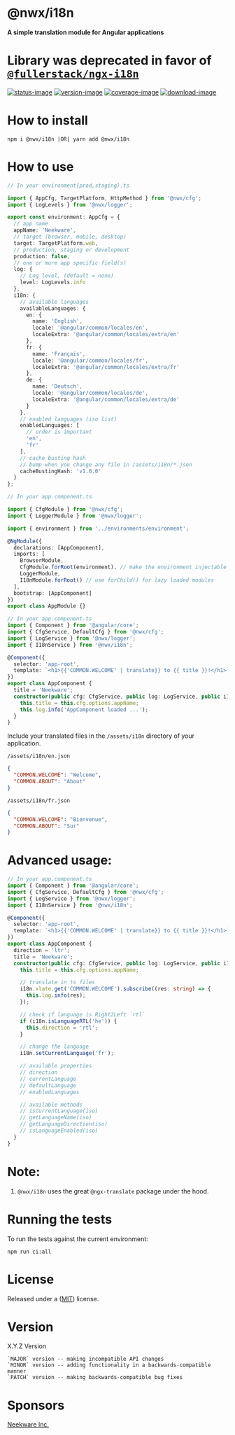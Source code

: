 # @nwx/i18n

**A simple translation module for Angular applications**

# Library was deprecated in favor of [`@fullerstack/ngx-i18n`](https://github.com/neekware/fullerstack/tree/main/libs/ngx-i18n)

[![status-image]][status-link]
[![version-image]][version-link]
[![coverage-image]][coverage-link]
[![download-image]][download-link]

# How to install

    npm i @nwx/i18n |OR| yarn add @nwx/i18n

# How to use

```typescript
// In your environment{prod,staging}.ts

import { AppCfg, TargetPlatform, HttpMethod } from '@nwx/cfg';
import { LogLevels } from '@nwx/logger';

export const environment: AppCfg = {
  // app name
  appName: 'Neekware',
  // target (browser, mobile, desktop)
  target: TargetPlatform.web,
  // production, staging or development
  production: false,
  // one or more app specific field(s)
  log: {
    // Log level, (default = none)
    level: LogLevels.info
  },
  i18n: {
    // available languages
    availableLanguages: {
      en: {
        name: 'English',
        locale: '@angular/common/locales/en',
        localeExtra: '@angular/common/locales/extra/en'
      },
      fr: {
        name: 'Français',
        locale: '@angular/common/locales/fr',
        localeExtra: '@angular/common/locales/extra/fr'
      },
      de: {
        name: 'Deutsch',
        locale: '@angular/common/locales/de',
        localeExtra: '@angular/common/locales/extra/de'
      }
    },
    // enabled languages (iso list)
    enabledLanguages: [
      // order is important
      'en',
      'fr'
    ],
    // cache busting hash
    // bump when you change any file in /assets/i18n/*.json
    cacheBustingHash: 'v1.0.0'
  }
};
```

```typescript
// In your app.component.ts

import { CfgModule } from '@nwx/cfg';
import { LoggerModule } from '@nwx/logger';

import { environment } from '../environments/environment';

@NgModule({
  declarations: [AppComponent],
  imports: [
    BrowserModule,
    CfgModule.forRoot(environment), // make the environment injectable
    LoggerModule,
    I18nModule.forRoot() // use forChild() for lazy loaded modules
  ],
  bootstrap: [AppComponent]
})
export class AppModule {}
```

```typescript
// In your app.component.ts
import { Component } from '@angular/core';
import { CfgService, DefaultCfg } from '@nwx/cfg';
import { LogService } from '@nwx/logger';
import { I18nService } from '@nwx/i18n';

@Component({
  selector: 'app-root',
  template: `<h1>{{'COMMON.WELCOME' | translate}} to {{ title }}!</h1>`
})
export class AppComponent {
  title = 'Neekware';
  constructor(public cfg: CfgService, public log: LogService, public i18n: I18nService) {
    this.title = this.cfg.options.appName;
    this.log.info('AppComponent loaded ...');
  }
}
```

Include your translated files in the `/assets/i18n` directory of your application.

`/assets/i18n/en.json`

```json
{
  "COMMON.WELCOME": "Welcome",
  "COMMON.ABOUT": "About"
}
```

`/assets/i18n/fr.json`

```json
{
  "COMMON.WELCOME": "Bienvenue",
  "COMMON.ABOUT": "Sur"
}
```

# Advanced usage:

```typescript
// In your app.component.ts
import { Component } from '@angular/core';
import { CfgService, DefaultCfg } from '@nwx/cfg';
import { LogService } from '@nwx/logger';
import { I18nService } from '@nwx/i18n';

@Component({
  selector: 'app-root',
  template: `<h1>{{'COMMON.WELCOME' | translate}} to {{ title }}!</h1>`
})
export class AppComponent {
  direction = 'ltr';
  title = 'Neekware';
  constructor(public cfg: CfgService, public log: LogService, public i18n: I18nService) {
    this.title = this.cfg.options.appName;

    // translate in ts files
    i18n.xlate.get('COMMON.WELCOME').subscribe((res: string) => {
      this.log.info(res);
    });

    // check if language is Right2Left `rtl`
    if (i18n.isLanguageRTL('he')) {
      this.direction = 'rtl';
    }

    // change the language
    i18n.setCurrentLanguage('fr');

    // available properties
    // direction
    // currentLanguage
    // defaultLanguage
    // enabledLanguages

    // available methods
    // isCurrentLanguage(iso)
    // getLanguageName(iso)
    // getLanguageDirection(iso)
    // isLanguageEnabled(iso)
  }
}
```

# Note:

1.  `@nwx/i18n` uses the great `@ngx-translate` package under the hood.

# Running the tests

To run the tests against the current environment:

    npm run ci:all

# License

Released under a ([MIT](https://github.com/neekware/nwx-i18n/blob/master/LICENSE)) license.

# Version

X.Y.Z Version

    `MAJOR` version -- making incompatible API changes
    `MINOR` version -- adding functionality in a backwards-compatible manner
    `PATCH` version -- making backwards-compatible bug fixes

[status-image]: https://secure.travis-ci.org/neekware/nwx-i18n.png?branch=master
[status-link]: http://travis-ci.org/neekware/nwx-i18n?branch=master
[version-image]: https://img.shields.io/npm/v/@nwx/i18n.svg
[version-link]: https://www.npmjs.com/package/@nwx/i18n
[coverage-image]: https://coveralls.io/repos/neekware/nwx-i18n/badge.svg
[coverage-link]: https://coveralls.io/r/neekware/nwx-i18n
[download-image]: https://img.shields.io/npm/dm/@nwx/i18n.svg
[download-link]: https://www.npmjs.com/package/@nwx/i18n

# Sponsors

[Neekware Inc.](https://github.com/neekware)
